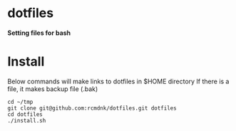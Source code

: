 dotfiles
========

**Setting files for bash**

# Install

Below commands will make links to dotfiles in $HOME directory
If there is a file, it makes backup file (.bak)

    cd ~/tmp
    git clone git@github.com:rcmdnk/dotfiles.git dotfiles
    cd dotfiles
    ./install.sh
